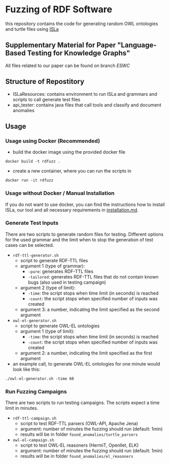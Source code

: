 # Fuzzing of RDF Software

this repository contains the code for generating random OWL ontologies and turtle files using [ISLa](https://github.com/rindPHI/isla)

## Supplementary Material for Paper "Language-Based Testing for Knowledge Graphs"
All files related to our paper can be found on branch _ESWC_

## Structure of Repostitory
 - ISLaResources: contains environment to run ISLa and grammars and scripts to call generate test files
 - api_tester: contains java files that call tools and classify and document anomalies

## Usage
### Usage using Docker (Recommended)
- build the docker image using the provided docker file
```
docker build -t rdfuzz .
```
- create a new container, where you can run the scripts in
```
docker run -it rdfuzz
```

### Usage without Docker / Manual Installation
If you do not want to use docker, you can find the instructions how to install  ISLa, our tool and all necessary requirements in [installation.md](installation.md).


### Generate Test Inputs
There are two scripts to generate random files for testing. Different options for the used grammar and the limit when to stop the generation of test cases can be selected.
 - `rdf-ttl-generator.sh`
	 + script to generate RDF-TTL files
	 + argument 1 (type of grammar): 
		 * `-pure`: generates RDF-TTL files
		 * `-tailored`: generates RDF-TTL files that do not contain known bugs (also used in testing campaign)
	+ argument 2 (type of limit):
		* `-time`: the script stops when time limit (in seconds) is reached
		* `-count`: the script stops when specified number of inputs was created
	+ argument 3: a number, indicating the limit specified as the second argument
 - `owl-el-generator.sh`
	 + script to generate OWL-EL ontologies
	 + argument 1 (type of limit): 
		* `-time`: the script stops when time limit (in seconds) is reached
		* `-count`: the script stops when specified number of inputs was created
	+ argument 2: a number, indicating the limit specified as the first argument
- an example call, to generate OWL-EL ontologies for one minute would look like this:
```
./owl-el-generator.sh -time 60
```
	 
### Run Fuzzing Campaigns
There are two scripts to run testing campaigns. The scripts expect a time limit in minutes.
 - `rdf-ttl-campaign.sh`
	 + script to test RDF-TTL parsers (OWL-API, Apache Jena) 
	 + argument: number of minutes the fuzzing should run (default: 1min)
	 + results will be in folder `found_anomalies/turtle_parsers`
 - `owl-el-campaign.sh`
	 + script to test OWL-EL reasoners (HermiT, Openllet, ELK) 
	 + argument: number of minutes the fuzzing should run (default: 1min)
	 + results will be in folder `found_anomalies/el_reasoners`

